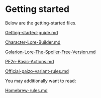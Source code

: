 # Getting started

Below are the getting-started files.

[Getting-started-guide.md](General_Getting-started-guide.md)

[Character-Lore-Builder.md](General_Character-Lore-Builder.md)

[Golarion-Lore-The-Spoiler-Free-Version.md](General_Golarion-Lore-The-Spoiler-Free-Version.md)

[PF2e-Basic-Actions.md](General_PF2e-Basic-Actions.md)

[Official-paizo-variant-rules.md](General_Official-paizo-variant-rules.md)

You may additionally want to read:

[Homebrew-rules.md](General_Homebrew-rules.md)
